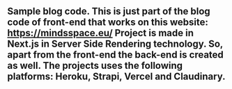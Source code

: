 ## Sample blog code. This is just part of the blog code of front-end that works on this website: https://mindsspace.eu/ Project is made in Next.js in Server Side Rendering technology. So, apart from the front-end the back-end is created as well. The projects uses the following platforms: Heroku, Strapi, Vercel and Claudinary.
